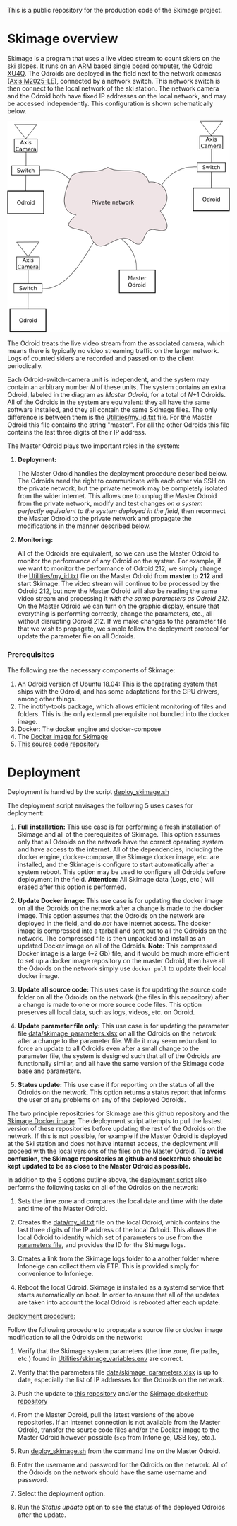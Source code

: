 This is a public repository for the production code of the Skimage project.

# Skimage overview

 Skimage is a program that uses a live video stream to count skiers on the ski slopes. It runs on an ARM based single board computer, the [Odroid XU4Q](https://wiki.odroid.com/odroid-xu4/odroid-xu4). The Odroids are deployed in the field next to the network cameras ([Axis M2025-LE](https://www.axis.com/en-us/products/axis-m2025-le)), connected by a network switch. This network switch is then connect to the local network of the ski station. The network camera and the Odroid both have fixed IP addresses on the local network, and may be accessed independently. This configuration is shown schematically below.

![Odroid deployment schematic](odroid_deployment.png)

The Odroid treats the live video stream from the associated camera, which means there is typically no video streaming traffic on the larger network. Logs of counted skiers are recorded and passed on to the client periodically.

Each Odroid-switch-camera unit is independent, and the system may contain an arbitrary number *N* of these units. The system contains an extra Odroid, labeled in the diagram as *Master Odroid*, for a total of *N*+1 Odroids. All of the Odroids in the system are equivalent: they all have the same software installed, and they all contain the same Skimage files. The only difference is between them is the [Utilities/my_id.txt](Utilities/my_id.txt) file. For the Master Odroid this file contains the string "master". For all the other Odroids this file contains the last three digits of their IP address. 

The Master Odroid plays two important roles in the system:

1. **Deployment:**
   
   The Master Odroid handles the deployment procedure described below. The Odroids need the right to communicate with each other via SSH on the private network, but the private network may be completely isolated from the wider internet. This allows one to unplug the Master Odroid from the private network, modify and test changes *on a system perfectly equivalent to the system deployed in the field*, then reconnect the Master Odroid to the private network and propagate the modifications in the manner described below.

2. **Monitoring:** 
   
   All of the Odroids are equivalent, so we can use the Master Odroid to monitor the performance of any Odroid on the system. For example, if we want to monitor the performance of Odroid 212, we simply change the [Utilities/my_id.txt](Utilities/my_id.txt) file on the Master Odroid from **master** to **212** and start Skimage. The video stream will continue to be processed by the Odroid 212, but now the Master Odroid will also be reading the same video stream and processing it *with the same parameters as Odroid 212*. On the Master Odroid we can turn on the graphic display, ensure that everything is performing correctly, change the parameters, etc., all without disrupting Odroid 212. If we make changes to the parameter file that we wish to propagate, we simple follow the deployment protocol for update the parameter file on all Odroids.

### Prerequisites
The following are the necessary components of Skimage:

1. An Odroid version of Ubuntu 18.04:
    This is the operating system that ships with the Odroid, and has some adaptations for the GPU drivers, among other things.
2. The inotify-tools package, which allows efficient monitoring of files and folders. This is the only external prerequisite not bundled into the docker image.
3. Docker: The docker engine and docker-compose
4. The [Docker image for Skimage](https://cloud.docker.com/repository/docker/a2ps/skimage)
5. [This source code repository](https://github.com/A2PhotonicSensors/skimage_edge_production)


# Deployment

Deployment is handled by the script [deploy_skimage.sh](deploy_skimage.sh)

The deployment script envisages the following 5 uses cases for deployment:
1. **Full installation:**
   This use case is for performing a fresh installation of Skimage and all of the prerequisites of Skimage. This option assumes only that all Odroids on the network have the correct operating system and have access to the internet. All of the dependencies, including the docker engine, docker-compose, the Skimage docker image, etc. are installed, and the Skimage is configure to start automatically after a system reboot. This option may be used to configure all Odroids before deployment in the field. **Attention:** All Skimage data (Logs, etc.) will erased after this option is performed. 

2. **Update Docker image:**
   This use case is for updating the docker image on all the Odroids on the network after a change is made to the docker image. This option assumes that the Odroids on the network are deployed in the field, and do *not* have internet access. The docker image is compressed into a tarball and sent out to all the Odroids on the network. The compressed file is then unpacked and install as an updated Docker image on all of the Odroids. **Note:** This compressed Docker image is a large (~2 Gb) file, and it would be much more efficient to set up a docker image repository on the master Odroid, then have all the Odroids on the network simply use ```docker pull``` to update their local docker image. 

3. **Update all source code:**
   This uses case is for updating the source code folder on all the Odroids on the network (the files in this repository) after a change is made to one or more source code files. This option preserves all local data, such as logs, videos, etc. on Odroid.  

4. **Update parameter file only:**
   This use case is for updating the parameter file [data/skimage_parameters.xlsx](data/skimage_parameters.xlsx) on all the Odroids on the network after a change to the parameter file. While it may seem redundant to force an update to all Odroids even after a small change to the parameter file, the system is designed such that all of the Odroids are functionally similar, and all have the same version of the Skimage code base and parameters. 


5. **Status update:**
   This use case if for reporting on the status of all the Odroids on the network. This option returns a status report that informs the user of any problems on any of the deployed Odroids.

The two principle repositories for Skimage are this github repository and the [Skimage Docker image](https://cloud.docker.com/repository/docker/a2ps/skimage). The deployment script attempts to pull the lastest version of these repositories before updating the rest of the Odroids on the network. If this is not possible, for example
if the Master Odroid is deployed at the Ski station and does not have internet access, the deployment will proceed with the local versions of the files on the Master Odroid. **To avoid confusion, the Skimage repositories at github and dockerhub should be kept updated to be as close to the Master Odroid as possible.** 

In addition to the 5 options outline above, the [deployment script](deploy_skimage.sh) also performs the following tasks on all of the Odroids on the network:

1. Sets the time zone and compares the local date and time with the date and time of the Master Odroid.

2. Creates the [data/my_id.txt](data/my_id.txt) file on the local Odroid, which contains the last three digits of the IP address of the local Odroid. This allows the local Odroid to identify which set of parameters to use from the [parameters file](data/skimage_parameters.xlsx), and provides the ID for the Skimage logs.

3. Creates a link from the Skimage logs folder to a another folder where Infoneige can collect them via FTP. This is provided simply for convenience to Infoniege.

4. Reboot the local Odroid. Skimage is installed as a systemd service that starts automatically on boot. In order to ensure that all of the updates are taken into account the local Odroid is rebooted after each update.    

[deployment procedure:](#deployment-procedure)

Follow the following procedure to propagate a source file or docker image modification to all the Odroids on the network: 

1. Verify that the Skimage system parameters (the time zone, file paths, etc.) found in [Utilities/skimage_variables.env](Utilities/skimage_variables.env) are correct.

2. Verify that the parameters file [data/skimage_parameters.xlsx](data/skimage_parameters.xlsx) is up to date, especially the list of IP addresses for the Odroids on the network.
    
3. Push the update to [this repository](https://github.com/A2PhotonicSensors/skimage_edge_production) and/or the [Skimage dockerhub repository](https://cloud.docker.com/repository/docker/a2ps/skimage)

4. From the Master Odroid, pull the latest versions of the above repositories. If an internet connection is not available from the Master Odroid, transfer the source code files and/or the Docker image to the Master Odroid however possible (```scp``` from Infoneige, USB key, etc.).

5. Run [deploy_skimage.sh](deploy_skimage.sh) from the command line on the Master Odroid. 

6. Enter the username and password for the Odroids on the network. All of the Odroids on the network should have the same username and password.

7. Select the deployment option.

8. Run the *Status update* option to see the status of the deployed Odroids after the update. 





